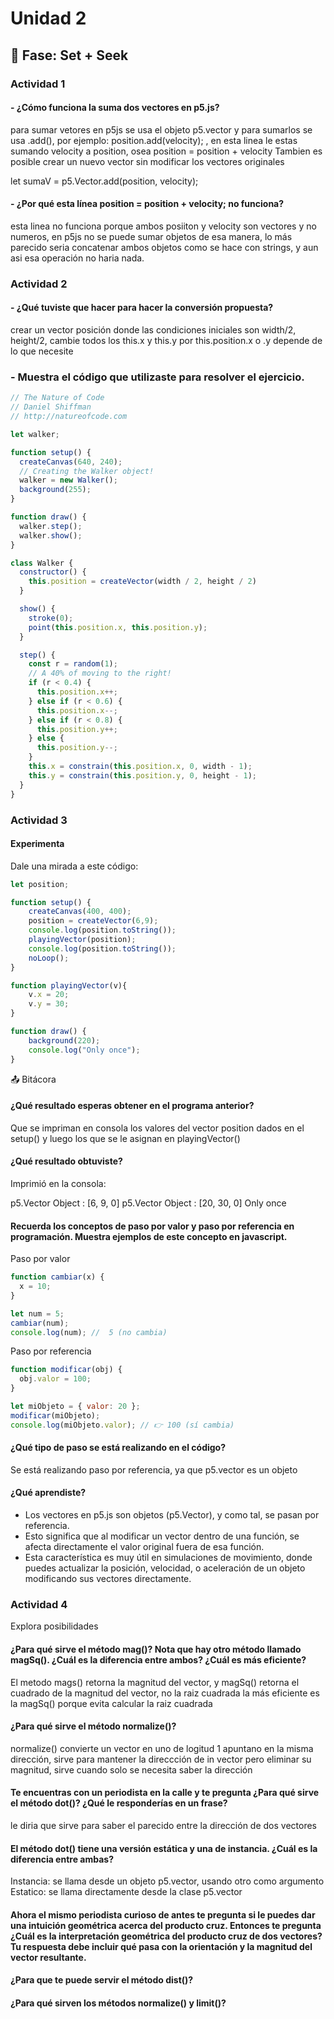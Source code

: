 # Unidad 2

## 🔎 Fase: Set + Seek

### Actividad 1
#### - ¿Cómo funciona la suma dos vectores en p5.js?
para sumar vetores en p5js se usa el objeto p5.vector y para sumarlos se usa .add(), por ejemplo: position.add(velocity); , en esta linea le estas sumando velocity a position, osea position = position + velocity Tambien es posible crear un nuevo vector sin modificar los vectores originales

let sumaV =  p5.Vector.add(position, velocity);
#### - ¿Por qué esta línea position = position + velocity; no funciona?
esta linea no funciona porque ambos posiiton y velocity son vectores y no numeros, en p5js no se puede sumar objetos de esa manera, lo más parecido seria concatenar ambos objetos como se hace con strings, y aun asi esa operación no haria nada.

### Actividad 2
#### - ¿Qué tuviste que hacer para hacer la conversión propuesta?
crear un vector posición donde las condiciones iniciales son width/2, height/2, cambie todos los this.x y this.y por this.position.x o .y depende de lo que necesite

### - Muestra el código que utilizaste para resolver el ejercicio.
```js
// The Nature of Code
// Daniel Shiffman
// http://natureofcode.com

let walker;

function setup() {
  createCanvas(640, 240);
  // Creating the Walker object!
  walker = new Walker();
  background(255);
}

function draw() {
  walker.step();
  walker.show();
}

class Walker {
  constructor() {
    this.position = createVector(width / 2, height / 2)
  }

  show() {
    stroke(0);
    point(this.position.x, this.position.y);
  }

  step() {
    const r = random(1);
    // A 40% of moving to the right!
    if (r < 0.4) {
      this.position.x++;
    } else if (r < 0.6) {
      this.position.x--;
    } else if (r < 0.8) {
      this.position.y++;
    } else {
      this.position.y--;
    }
    this.x = constrain(this.position.x, 0, width - 1);
    this.y = constrain(this.position.y, 0, height - 1);
  }
}
```
### Actividad 3

#### Experimenta
Dale una mirada a este código:
```js
let position;

function setup() {
    createCanvas(400, 400);
    position = createVector(6,9);
    console.log(position.toString());
    playingVector(position);
    console.log(position.toString());
    noLoop();
}

function playingVector(v){
    v.x = 20;
    v.y = 30;
}

function draw() {
    background(220);
    console.log("Only once");
}
```
📤 Bitácora

#### ¿Qué resultado esperas obtener en el programa anterior?
Que se impriman en consola los valores del vector position dados en el setup() y luego los que se le asignan en playingVector()
#### ¿Qué resultado obtuviste?
Imprimió en la consola:

p5.Vector Object : [6, 9, 0] 
p5.Vector Object : [20, 30, 0] 
Only once 

#### Recuerda los conceptos de paso por valor y paso por referencia en programación. Muestra ejemplos de este concepto en javascript.
Paso por valor
```js
function cambiar(x) {
  x = 10;
}

let num = 5;
cambiar(num);
console.log(num); //  5 (no cambia)

```

Paso por referencia
```js
function modificar(obj) {
  obj.valor = 100;
}

let miObjeto = { valor: 20 };
modificar(miObjeto);
console.log(miObjeto.valor); // 👉 100 (sí cambia)

```
#### ¿Qué tipo de paso se está realizando en el código?
Se está realizando paso por referencia, ya que p5.vector es un objeto
#### ¿Qué aprendiste?
- Los vectores en p5.js son objetos (p5.Vector), y como tal, se pasan por referencia.
- Esto significa que al modificar un vector dentro de una función, se afecta directamente el valor original fuera de esa función.
- Esta característica es muy útil en simulaciones de movimiento, donde puedes actualizar la posición, velocidad, o aceleración de un objeto modificando sus vectores directamente.

### Actividad 4

Explora posibilidades

#### ¿Para qué sirve el método mag()? Nota que hay otro método llamado magSq(). ¿Cuál es la diferencia entre ambos? ¿Cuál es más eficiente?
El metodo mags() retorna la magnitud del vector, y magSq() retorna el cuadrado de la magnitud del vector, no la raiz cuadrada
la más eficiente es la magSq() porque evita calcular la raiz cuadrada
#### ¿Para qué sirve el método normalize()?
normalize() convierte un vector en uno de logitud 1 apuntano en la misma dirección, sirve para mantener la direccción de in vector pero eliminar su magnitud, sirve cuando solo se necesita saber la dirección

#### Te encuentras con un periodista en la calle y te pregunta ¿Para qué sirve el método dot()? ¿Qué le responderías en un frase?
le diria que sirve para saber el parecido entre la dirección de dos vectores

#### El método dot() tiene una versión estática y una de instancia. ¿Cuál es la diferencia entre ambas?
Instancia: se llama desde un objeto p5.vector, usando otro como argumento
Estatico: se llama directamente desde la clase p5.vector

#### Ahora el mismo periodista curioso de antes te pregunta si le puedes dar una intuición geométrica acerca del producto cruz. Entonces te pregunta ¿Cuál es la interpretación geométrica del producto cruz de dos vectores? Tu respuesta debe incluir qué pasa con la orientación y la magnitud del vector resultante.

#### ¿Para que te puede servir el método dist()?

#### ¿Para qué sirven los métodos normalize() y limit()?

